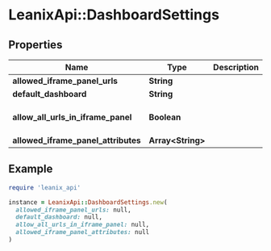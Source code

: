 # LeanixApi::DashboardSettings

## Properties

| Name | Type | Description | Notes |
| ---- | ---- | ----------- | ----- |
| **allowed_iframe_panel_urls** | **String** |  |  |
| **default_dashboard** | **String** |  | [optional] |
| **allow_all_urls_in_iframe_panel** | **Boolean** |  | [optional][default to false] |
| **allowed_iframe_panel_attributes** | **Array&lt;String&gt;** |  |  |

## Example

```ruby
require 'leanix_api'

instance = LeanixApi::DashboardSettings.new(
  allowed_iframe_panel_urls: null,
  default_dashboard: null,
  allow_all_urls_in_iframe_panel: null,
  allowed_iframe_panel_attributes: null
)
```

